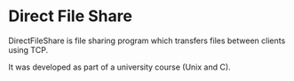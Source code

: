 Direct File Share
====

DirectFileShare is file sharing program which transfers files between clients using TCP.

It was developed as part of a university course (Unix and C). 